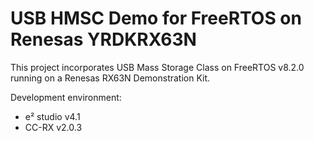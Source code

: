# USB HMSC Demo for FreeRTOS on Renesas YRDKRX63N

This project incorporates USB Mass Storage Class on FreeRTOS v8.2.0 running on a Renesas RX63N Demonstration Kit.

Development environment:
- e² studio v4.1
- CC-RX v2.0.3

